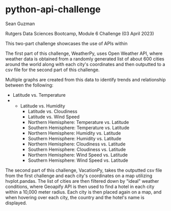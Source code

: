 # python-api-challenge

Sean Guzman

Rutgers Data Sciences Bootcamp, Module 6 Challenge (03 April 2023)

This two-part challenge showcases the use of APIs within

The first part of this challenge, WeatherPy, uses Open Weather API, where weather data is obtained from a randomly generated list of about 600 cities around the world along with each city's coordinates and then outputted to a csv file for the second part of this challenge. 

Multiple graphs are created from this data to identify trends and relationship between the following:
- Latitude vs. Temperature
- - Latitude vs. Humidity
    - Latitude vs. Cloudiness
    - Latitude vs. Wind Speed
    - Northern Hemisphere: Temperature vs. Latitude
    - Southern Hemisphere: Temperature vs. Latitude
    - Northern Hemisphere: Humidity vs. Latitude
    - Southern Hemisphere: Humidity vs. Latitude
    - Northern Hemisphere: Cloudiness vs. Latitude
    - Southern Hemisphere: Cloudiness vs. Latitude
    - Northern Hemisphere: Wind Speed vs. Latitude
    - Southern Hemisphere: Wind Speed vs. Latitude

The second part of this challenge, VacationPy, takes the outputted csv file from the first challenge and each city's coordinates on a map utilizing hvplot.pandas. The list of cities are then filtered down by "ideal" weather conditions, where Geoapify API is then used to find a hotel in each city within a 10,000 meter radius. Each city is then placed again on a map, and when hovering over each city, the country and the hotel's name is displayed.
